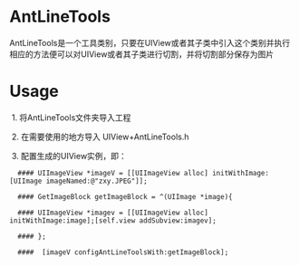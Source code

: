 # AntLineTools
  AntLineTools是一个工具类别，只要在UIView或者其子类中引入这个类别并执行相应的方法便可以对UIView或者其子类进行切割，并将切割部分保存为图片
# Usage
  1.  将AntLineTools文件夹导入工程

  2.  在需要使用的地方导入 UIView+AntLineTools.h 

  3.  配置生成的UIView实例，即：

      #### UIImageView *imageV = [[UIImageView alloc] initWithImage:[UIImage imageNamed:@"zxy.JPEG"]];

      #### GetImageBlock getImageBlock = ^(UIImage *image){

      #### UIImageView *imagev = [[UIImageView alloc] initWithImage:image];[self.view addSubview:imagev];

      #### };

      ####  [imageV configAntLineToolsWith:getImageBlock];
